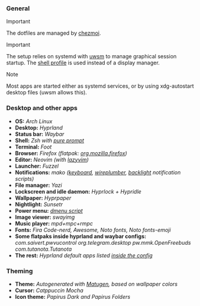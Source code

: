 ### General

>[!IMPORTANT]
>The dotfiles are managed by [chezmoi](https://github.com/twpayne/chezmoi).


>[!IMPORTANT]
>The setup relies on systemd with [uwsm](https://github.com/Vladimir-csp/uwsm) to manage graphical session startup. The [shell profile](https://github.com/izmyname/home-backup/blob/main/dot_config%2Fzsh%2Fdot_zprofile) is used instead of a display manager.

>[!NOTE]
>Most apps are started either as systemd services, or by using xdg-autostart desktop files (uwsm allows this).

### Desktop and other apps

+ <b>OS:</b> _Arch Linux_
+ <b>Desktop:</b> _Hyprland_
+ <b>Status bar:</b> _Waybar_
+ <b>Shell:</b> _Zsh with [pure prompt](https://github.com/sindresorhus/pure)_
+ <b>Terminal:</b> _Foot_
+ <b>Browser:</b> _Firefox (flatpak: <ins>org.mozilla.firefox</ins>)_
+ <b>Editor:</b> _Neovim (with [lazyvim](https://www.lazyvim.org/))_
+ <b>Launcher:</b> _Fuzzel_
+ <b>Notifications:</b> _mako ([keyboard](https://github.com/izmyname/home-backup/blob/main/private_dot_local/bin/executable_lang), [wireplumber](https://github.com/izmyname/home-backup/blob/main/private_dot_local/bin/executable_wpctl-volume), [backlight](https://github.com/izmyname/home-backup/blob/main/private_dot_local/bin/executable_backlight) notification scripts)_
+ <b>File manager:</b> _Yazi_
+ <b>Lockscreen and idle daemon:</b> _Hyprlock + Hypridle_
+ <b>Wallpaper:</b> _Hyprpaper_ 
+ <b>Nightlight:</b> _Sunsetr_
+ <b>Power menu:</b> _[dmenu script](https://github.com/izmyname/home-backup/blob/main/private_dot_local/bin/executable_powermenu)_
+ <b>Image viewer:</b> _swayimg_
+ <b>Music player:</b> _mpd+mpc+rmpc_
+ <b>Fonts:</b> _Fira Code-nerd, Awesome, Noto fonts, Noto fonts-emoji_ 
+ <b>Some flatpaks inside hyprland and waybar configs:</b> _com.saivert.pwvucontrol org.telegram.desktop pw.mmk.OpenFreebuds com.tutanota.Tutanota_
+ <b>The rest:</b> _Hyprland default apps listed [inside the config](https://github.com/izmyname/home-backup/blob/main/dot_config/hypr/hyprland.conf.d/private_20-default.conf)_


### Theming

+ <b>Theme:</b> _Autogenerated with [Matugen](https://github.com/InioX/matugen), based on wallpaper colors_
+ <b>Cursor:</b> _Catppuccin Mocha_
+ <b>Icon theme:</b> _Papirus Dark and Papirus Folders_
